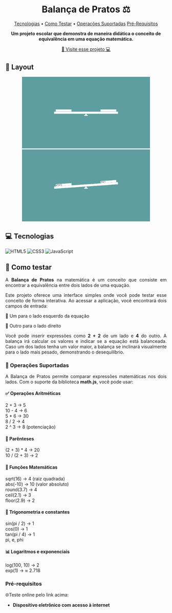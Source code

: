 <h1 align="center" style="font-weight: bold;">Balança de Pratos ⚖️</h1>

<p align="center">
 <a href="#tecnologias">Tecnologias</a> • 
 <a href="#started">Como Testar</a> • 
 <a href="#operations">Operações Suportadas</a>
 <a href="#prerequisites">Pré-Requisitos</a>
</p>

<p align="center">
    <b>Um projeto escolar que demonstra de maneira didática o conceito de equivalência em uma equação matemática.</b>
</p>

<p align="center">
     <a href="https://adler-pereira.github.io/balanca-de-pratos/" target="_blank">📱 Visite esse projeto 💻</a>
</p>

<h2 id="layout">🎨 Layout</h2>

<p align="center">
    <img src="images/example1.png" alt="Image Example" width="400px">
    <img src="images/example2.png" alt="Image Example" width="400px">
</p>

<h2 id="tecnologias">💻 Tecnologias</h2>

![HTML5](https://img.shields.io/badge/html5-%23E34F26.svg?style=for-the-badge&logo=html5&logoColor=white)
![CSS3](https://img.shields.io/badge/css3-%231572B6.svg?style=for-the-badge&logo=css3&logoColor=white)
![JavaScript](https://img.shields.io/badge/javascript-%23323330.svg?style=for-the-badge&logo=javascript&logoColor=%23F7DF1E)

<h2 id="started">🚀 Como testar</h2>

<p align="justify">A <b>Balança de Pratos</b> na matemática é um conceito que consiste em encontrar a equivalência entre dois lados de uma equação.</p>
<p align="justify">Este projeto oferece uma interface simples onde você pode testar esse conceito de forma interativa. Ao acessar a aplicação, você encontrará dois campos de entrada:</p>
<p align="justify">🔹 Um para o lado esquerdo da equação</p>
<p align="justify">🔹 Outro para o lado direito</p>
<p align="justify">Você pode inserir expressões como <b>2 + 2</b> de um lado e <b>4</b> do outro. A balança irá calcular os valores e indicar se a equação está balanceada. Caso um dos lados tenha um valor maior, a balança se inclinará visualmente para o lado mais pesado, demonstrando o desequilíbrio.</p>

<h3 id="operations">🧮 Operações Suportadas</h3>
<p align="justify">A Balança de Pratos permite comparar expressões matemáticas nos dois lados. Com o suporte da biblioteca <b>math.js</b>, você pode usar:</p>

<h4>✅ Operações Aritméticas</h4>

2 + 3 → 5
<br>
10 - 4 → 6
<br>
5 * 6 → 30
<br>
8 / 2 → 4
<br>
2 ^ 3 → 8 (potenciação)

<h4>🔁 Parênteses</h4>

(2 + 3) * 4 → 20
<br>
10 / (2 + 3) → 2

<h4>🧠 Funções Matemáticas</h4>

sqrt(16) → 4 (raiz quadrada)
<br>
abs(-10) → 10 (valor absoluto)
<br>
round(3.7) → 4
<br>
ceil(2.1) → 3
<br>
floor(2.9) → 2

<h4>📐 Trigonometria e constantes</h4>

sin(pi / 2) → 1
<br>
cos(0) → 1
<br>
tan(pi / 4) → 1
<br>
pi, e, phi

<h4>📊 Logaritmos e exponenciais</h4>

log(100, 10) → 2
<br>
exp(1) → ≈ 2.718

<h3 id="prerequisites">Pré-requisitos</h3>
🌐Teste online pelo link acima:
<br><b>

- Dispositivo eletrônico com acesso à internet
</b>
